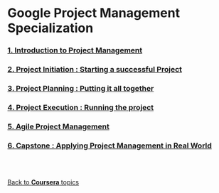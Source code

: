 # Google Project Management Specialization

### [1. Introduction to Project Management](./C1-Foundations/c1-foundation.md)

### [2. Project Initiation : Starting a successful Project](./C2-Initiation/c2-Initiation.md)

### [3. Project Planning : Putting it all together](./C3-Planning/c3-Project-Planning.md)

### [4. Project Execution : Running the project](./C4-Execution/c4-Project-Execution.md)

### [5. Agile Project Management](./C5-Agile-Project-Management/c5-agile-project-management.md)

### [6. Capstone : Applying Project Management in Real World](./C6-Capstone/c6-capstone.md)

<br>
<br>

[Back to __Coursera__ topics](../README.md)

